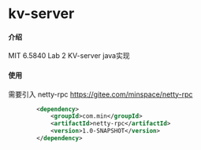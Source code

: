 # kv-server

#### 介绍
MIT 6.5840 Lab 2 KV-server java实现

#### 使用

需要引入 netty-rpc https://gitee.com/minspace/netty-rpc

```xml
        <dependency>
            <groupId>com.min</groupId>
            <artifactId>netty-rpc</artifactId>
            <version>1.0-SNAPSHOT</version>
        </dependency>
```


